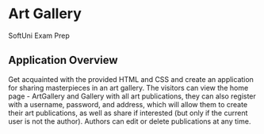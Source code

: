 # Art Gallery 

SoftUni Exam Prep

## Application Overview

Get acquainted with the provided HTML and CSS and create an application for sharing masterpieces in an art gallery.
The visitors can view the home page - ArtGallery and Gallery with all art publications, they can also register with a username, password, and address, which will allow them to create their art publications, as well as share if interested (but only if the current user is not the author). Authors can edit or delete publications at any time.




